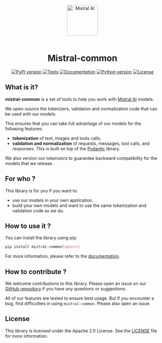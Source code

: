 <div align="center">

<img src="./docs/assets/logo.svg" alt="Mistral AI" height="100"/>

<br/>
<br/>

# Mistral-common

[![PyPI version](https://img.shields.io/pypi/v/mistral-common?label=release&logo=pypi&logoColor=white)](https://pypi.org/project/mistral-common/)
[![Tests](https://img.shields.io/github/actions/workflow/status/mistralai/mistral-common/lint_build_test.yaml?label=tests&branch=main)](https://github.com/mistralai/mistral-common/actions/workflows/lint_build_test.yaml)
[![Documentation](https://img.shields.io/website?url=https%3A%2F%2Fmistralai.github.io%2Fmistral-common%2F&up_message=online&down_message=offline&label=docs)](https://mistralai.github.io/mistral-common/)
[![Python version](https://img.shields.io/pypi/pyversions/mistral-common?color=blue&logo=python&logoColor=white)](https://www.python.org/downloads/)
[![License](https://img.shields.io/badge/license-Apache--2.0-blue.svg)](./LICENCE)

</div>

## What is it? 

**mistral-common** is a set of tools to help you work with [Mistral AI](https://mistral.ai/) models.

We open-source the tokenizers, validation and normalization code that can be used with our models.

This ensures that you can take full advantage of our models for the following features:

- **tokenization** of text, images and tools calls.
- **validation and normalization** of requests, messages, tool calls, and responses. This is built on top of the [Pydantic](https://docs.pydantic.dev/latest/) library.

We also version our tokenizers to guarantee backward compatibility for the models that we release.

## For who ?

This library is for you if you want to:

- use our models in your own application.
- build your own models and want to use the same tokenization and validation code as we do.

## How to use it ?

You can install the library using pip:
```sh
pip install mistral-common[opencv]
```

For more information, please refer to the [documentation](https://mistralai.github.io/mistral-common/).

## How to contribute ?

We welcome contributions to this library. Please open an issue on our [GitHub repository](https://github.com/mistralai/mistral-common/issues) if you have any questions or suggestions.

All of our features are tested to ensure best usage. But if you encounter a bug, find difficulties in using `mistral-common`. Please also open an issue.

## License

This library is licensed under the Apache 2.0 License. See the [LICENSE](../LICENSE) file for more information.